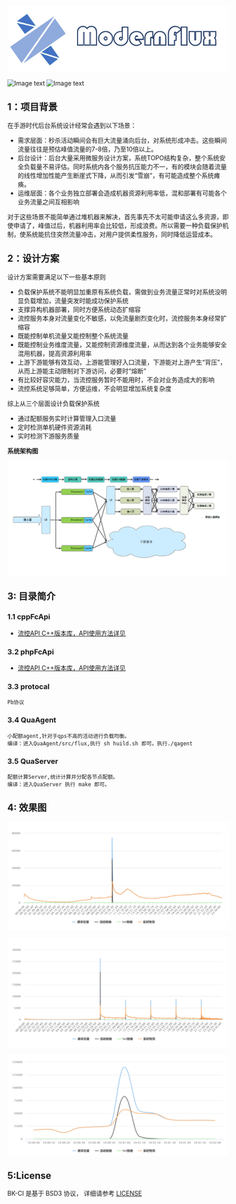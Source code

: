 ![Image text](https://github.com/cherieyuan/img-folder/blob/master/ModernFLux-Logo.png)

![Image text](https://img.shields.io/badge/license-BSD3-brightgreen)  ![Image text](https://img.shields.io/badge/release-v1.0.0-brightgreen)
## 1：项目背景
  在手游时代后台系统设计经常会遇到以下场景：
  * 需求层面：秒杀活动瞬间会有巨大流量涌向后台，对系统形成冲击。这些瞬间流量往往是预估峰值流量的7-8倍，乃至10倍以上。
  * 后台设计：后台大量采用微服务设计方案，系统TOPO结构复杂，整个系统安全负载量不易评估。同时系统内各个服务抗压能力不一，有的模块会随着流量的线性增加性能产生断崖式下降，从而引发“雪崩”，有可能造成整个系统瘫痪。
  * 运维层面：各个业务独立部署会造成机器资源利用率低，混和部署有可能各个业务流量之间互相影响

  对于这些场景不能简单通过堆机器来解决，首先事先不太可能申请这么多资源，即使申请了，峰值过后，机器利用率会比较低，形成浪费。所以需要一种负载保护机制，使系统能抗住突然流量冲击，对用户提供柔性服务，同时降低运营成本。

## 2：设计方案
   设计方案需要满足以下一些基本原则
  * 负载保护系统不能明显加重原有系统负载，需做到业务流量正常时对系统没明显负载增加，流量突发时能成功保护系统
  * 支撑异构机器部署，同时方便系统动态扩缩容
  * 流控服务本身对流量变化不敏感，以免流量剧烈变化时，流控服务本身经常扩缩容
  * 既能控制单机流量又能控制整个系统流量
  * 既能控制业务维度流量，又能控制资源维度流量，从而达到各个业务能够安全混用机器，提高资源利用率
  * 上游下游能够有效互动，上游能管理好入口流量，下游能对上游产生“背压”，从而上游能主动限制对下游访问，必要时“熔断”
  * 有比较好容灾能力，当流控服务暂时不能用时，不会对业务造成大的影响
  * 流控系统足够简单，方便运维，不会明显增加系统复杂度

  综上从三个层面设计负载保护系统
  * 通过配额服务实时计算管理入口流量
  * 定时检测单机硬件资源消耗
  * 实时检测下游服务质量

**系统架构图**

![Image text](https://github.com/cherieyuan/img-folder/blob/master/flux1.png)

## 3: 目录简介

### 1.1	cppFcApi
- [流控API C++版本库，API使用方法详见](docs/wiki/API-C%2B%2B.md)

### 3.2	phpFcApi
- [流控API C++版本库，API使用方法详见](docs/wiki/API-php.md)
	
### 3.3	protocal
	Pb协议
	
### 3.4	QuaAgent
	小配额agent,针对于qps不高的活动进行负载均衡。
	编译：进入QuaAgent/src/flux,执行 sh huild.sh 即可。执行./qagent 

### 3.5	QuaServer
	配额计算Server,统计计算并分配各节点配额。
	编译：进入QuaServer 执行 make 即可。 
	
## 4: 效果图
![Image text](https://github.com/cherieyuan/img-folder/blob/master/FLux-Example1.png)
 
![Image text](https://github.com/cherieyuan/img-folder/blob/master/FLux-Example2.png)
  
![Image text](https://github.com/cherieyuan/img-folder/blob/master/FLux-Example3.png)

## 5:License
BK-CI 是基于 BSD3 协议， 详细请参考 [LICENSE](LICENSE.txt)






